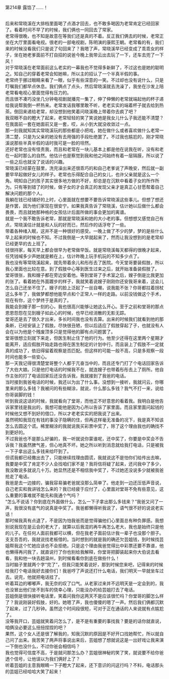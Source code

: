 第214章 露馅了……！
<br />后来和常晓溪在大排档里面喝了点酒才回去，也不敢多喝因为老常肯定已经回家了。看着时间不早了的时候，我们俩也一同回去了常家。<br />老常得很晚，也不知是故意在等我们还是真的不着。反正我们俩去的时候，老常正坐在大厅里面看电视。很老的一部电视剧，陈明演的康熙王朝。老常看的有，我们来的时候没看我们只是说了句回来了？我嗯了声，常晓溪早已经变成了乖乖女的样子，坐在她老爹面前不打自招的说爸今晚上我带云出去玩了一下，还车去兜了一下风！<br />对于常晓溪在老常面前这么老实的一幕我也不觉得多新鲜了，不过这也是她的聪明之。知自己的穿着老常会知她嘛，所以主的招认了一个半真半假的事。<br />老常终于挪过眼睛来看了一眼，似乎有些深意的一笑。不过却也没有说什么，只是叮嘱我们都早点休息。我们俩点了点头，然后常晓溪就去洗澡了，我坐在沙发上陪老常看电视心里面觉得有压力的。<br />而且很不凑巧没坐几分钟电视剧就播完一集了，伸了伸懒的老常就端起他的杯子递给我说帮我倒一杯热来。老常发话我哪里敢不听，老老实实的端着杯子就去给到热茶。倒回来递给老常，却没想到他笑着问晓溪晚上带着你去疯了吧？<br />我双眼不自的瞪大了起来，老常轻轻的笑了笑说她是我女儿什么子我还能不清楚？在我面前一套在她面前又是一套，哎，从小到大就没收敛过一点。<br />那一刻我就知其实常晓溪玩的那些都是小把戏，她在做什么或者喜欢做什么老常一清二楚，只是为父亲的她没有去用强的手段杜绝罢了。不过我也尴尬的，刚才常晓溪说那些半真半假的话时我可是一脸的坦然。<br />还好老常也没有怪责我，而且和老常在一块儿基本上都是他在说我在听，没有和老在一起时那么的自然。他估计也是察觉到我和他之间始终有着一层隔膜，所以说了一些之后也就没了说话的兴趣。<br />常晓溪已经蒙在鼓里，洗完澡出来还很乖巧的和自己老爹说了声晚安，然后就一副要早早起做好女儿的样子。老常也乐得配合自己的女儿，也许父亲就是这么一个角。明知自己的孩子其实很多地方做的不好，却总是在沉默中看着子女的所作所为。只有等到错了的时候，做子女的才会真正的发现父亲才是真正心甘愿帮着自己解决问题的那个人。<br />我躺在钱已经铺好的上时，心里面就在想要不要告诉常晓溪这些事儿。但想了想还是作罢，因为他们家现在很安宁。如果我真告诉了常晓溪，估计她以后做什么都会畏畏，而且就她那种格的女孩估计后面所做的事会更加的离谱。<br />就是一个我不敢告诉老常，那就是常晓溪和她的大小老的事。但想想又感觉自己有点，常晓溪估计就是和人玩的好而已，然后作的话浮夸了一些。<br />带着各种绪入眠，这并不是一种很好的感受。一晚上做了不少的梦，梦的是些什么早上起来的时候也不知。不过我倒是一大早就起来了，然而让我没想到的是老常却已经更早的去上班了。<br />钱很持家，每天早上都会很早为老常做早饭。就是常晓溪每天都得的很晚才起来，任凭钱喊多少声她就是赖在上，估计昨晚上玩手机玩的不知多少点了。<br />我也没有等常晓溪起来，就先带着余儿和彤彤去了医院。今天堂哥要装假肢，所以我心里面也比较在意。到了假肢中心等到医生过来之后，就开始准备装假肢了。<br />堂哥很张，我和嫂子都在旁边安着他。等到堂哥了手术室之后，嫂子倒是比我更加的张了。看着她在外面踱步的样子，我就笑着说嫂子刚刚你还安我哥来着，这会儿怎么自己还坐不住了。嫂子的脸上泛起了一丝自嘲，说我能不张？你哥都拄着拐杖这么多年了，我做梦都想他能早点和个正常人一样的走路。以前没钱做这个手术，现在有你，这个梦终于是真的了。<br />我能会到嫂子那一刻的心，我也很高兴能够让她这么开心。至于之前和堂哥的那点恩恩怨怨在见到嫂子如此心的时候，也早已经消散的无影无踪。<br />堂哥还是去了很久才出来，多长时间我也没有去算。出来的时候我们就看到他的那条断，已经安装上了假肢。尽快很丑陋，但以后适应了假肢穿起了子，也就没有人会在以为他是个残废顶多只是觉得他的脚有点问题罢了。<br />堂哥很想立刻就下来走，但医生制止住了他的行为。他至少还得在这里两个星期才能离开，适应假肢开始走路也得在医生制定的计划中行。而且装上了假肢不一定就真的成功了，依旧得留着观察是否匹配。但这样的可能一般不高，只是多观察一段时间也能多一些安心。<br />那一天我记得很清楚堂哥整个人都于亢奋当中的，而且还专门打了个电话回家告诉了大伯大娘。只是他打电话的时候我不在，就连嫂子也带着彤彤去上了厕所。他自作主张的打了电话回家后还没告诉我，我就接到了我爸的电话。<br />当时接到我爸电话的时候，我还以为出了什么事。没想到一接听，我就问云，你哪里来的那么多钱？我被问的有些糊涂，就说，什么那么多钱？我气不打一来，说给你哥装脚的钱！<br />听到我说这话的时候，我就看向了堂哥，而他正不好意思的看着我。我明白是他告诉家里钱是我出的，我想可能他是因为心所以告诉了家里面。而且家里面问起钱的时候他又想不到好的借口，所以才老老实实的把我说了出来。<br />虽然明知我现在有钱的事没子隐瞒的住，但再这样毫无准备的况下，我是真不知该怎么去圆这个谎。稀里糊涂的我就说我买彩票中奖了，除了这个理由我也的确找不到更好的。<br />不过我爸也不是那么好骗的，我一听就说你蒙谁呢，还中奖了，你要是中奖会不告诉我？我虽然脾气差，但心地真不坏。她之所以听到消息就给我打电话，只是被我一下子拿出这么多钱来给吓到了。<br />但谎我都已经撒出去了，只能继续找理由圆谎，我就说这不是怕你们给传出去嘛，我要是中奖了肯定不少人会找咱们家不是？我将信将疑了起来，还问我中了多少，我没敢说多就说几十万。她显然还是不相信我中奖了，不过她还没说多少就被我爸抢走了电话。<br />我爸是去一边接的，骗我容易骗老爸就没那么简单了。他走到一边还压低声音说，自己老实和我讲钱怎么来的？我已经疲于应付了，心里面对堂哥不免有些意见，这么重要的事难就不能先和我通个气吗？<br />“怎么不说话？你到底在外面做什么，怎么一下子拿出那么多钱来？”我爸又问了一声，我很没有底气的说真是中奖了。我爸都懒得听我说了，语气很不好的说说老实话！<br />那时候我真有点退了，不是因为怕我爸而是觉得骗他们心里面总有种负罪感。我想别说我现在是云会的老大了，就算以后我混的再牛再怎么老大，我也是始终只是他的儿子。在任何人面前我都可以横，但在我老子面前估计我一辈子也没那个胆子。<br />支支吾吾的，我就说找老板借的。当时想到的就是我的确还欠芸姐钱，到时候找芸姐帮我这个忙她应该也不会拒绝。只是这个理由我爸觉得比中彩票还要不靠谱，他也懒得再问我了，就直说行了你也别给我解释，你堂哥把脚装起来你大伯说去看看，我和他一块去趟温州，到时候看看你到底在做些什么！<br />当时脑子里就两个字“完了”，但我只能笑着说好，那到时候您来吧，记得来的时候给我打个电话我好去接你们！我爸哼了声说还打什么电话，我们明天一早就坐车过去。说完，他就把电话挂了。<br />听着耳边的嘟嘟声，我无奈的叹了口气。从老家过来并不远明天是一定会到的，我也没冒出他们坐不到车的侥幸心理，只能没办的给芸姐打去了电话。<br />芸姐倒是很快接听电话里，笑着问我你这两天不是应该很忙吗？你堂哥的脚怎么样了？我说刚装好假肢，好的。她嗯了声，我也傻傻的嗯了一声。然后我们俩都沉默了起来，过了几秒钟。虽然这个时间段很短，可对于正在通话的人来说就有点尴尬了。<br />没等我开口，芸姐就笑着问怎么了，是不是有重要的事找我？要是的话你就直说，咱俩没必要这么扭扭捏捏的吧？<br />果然，这个女人还是很了解我的，知我沉默的原因是不好开口找她帮忙，所以就自己问了出来。我苦笑了两声将事说出来后，芸姐想了想就说这是一出好戏让我来演一下倒也没什么，不过你爸会相信吗？<br />我也觉得可信度不高，于是就问那怎么办？芸姐很神秘的笑了笑，就说要不给你爸透个信号，让他误以为我们俩好上了？<br />听着芸姐的主意我眼睛一下子瞪大了起来，还下意识的问这行吗？不料，电话那头的芸姐已经哈哈大笑了起来！